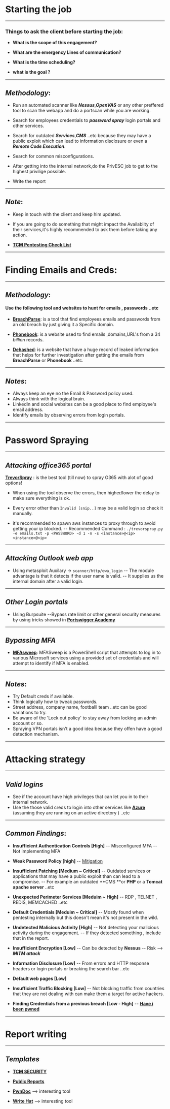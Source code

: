 # Starting the job
---
### Things to ask the client before starting the job:
-  **What is the scope of this engagement?**
- **What are the emergency Lines of communication?**

- **What is the time scheduling?**
- **what is the goal ?**
---
## ***Methodology***:
- Run an automated scanner like ***Nessus***,***OpenVAS*** or any other preffered tool to scan the webapp and do a portscan while you are working.

- Search for employees credentials to ***password spray*** login portals and other services.
- Search for outdated ***Services***,***CMS*** ..etc because they may have a public exploit which can lead to information disclosure or even a ***Remote Code Execution***.
- Search for common misconfigurations.
- After getting into the internal network,do the PrivESC job to get to the highest privilige possible.
- Write the report
---
## ***Note***:
- Keep in touch with the client and keep him updated.

- If you are going to do something that might impact the Availablity of their services,it's highly recommended to ask them before taking any action.
- [**TCM Pentesting Check List**](https://github.com/zAbuQasem/External-Pentest-Checklist)
---
# Finding Emails and Creds:
---

## *Methodology*:
#### Use the following tool and websites to hunt for emails , passwords ..etc
	
- [**BreachParse**](https://github.com/hmaverickadams/breach-parse): is a tool that find employees emails and passwords from an old breach by just giving it a Specific domain.

- [**Phonebook**](https://phonebook.cz/): is a website used to find emails ,domains,URL's  from a 34 *billion* records.

- [**Dehashed**](https://www.dehashed.com/): is a website that have a huge record of leaked information that helps for further investigation after getting the emails from **BreachParse** or **Phonebook** ..etc.

---
## *Notes*:
- Always keep an eye no the Email & Password policy used.
- Always think with the logical brain.
- LinkedIn and social websites can be a good place to find employee's email address.
- Identify emails by observing errors from login portals.
---
# Password Spraying
---

## ***Attacking office365 portal***
[**TrevorSpray**](https://github.com/blacklanternsecurity/TREVORspray) : is the best tool (till now) to spray O365 with alot of good options!

- When using the tool observe the errors, then higher/lower the delay to make sure everything is ok.

- Every error other than   `Invalid [snip..]` may be a valid login so check it manually.
- it's recommended to spawn aws instances to proxy through to avoid getting your ip blocked.
-- Recommended Command : 
`./trevorspray.py -e emails.txt -p <PASSWORD> -d 1 -n -s <instance>@<ip> <instance>@<ip>`
---
## ***Attacking Outlook web app***
- Using metasploit Auxilary ->  `scanner/http/owa_login`
-- The module advantage is that it detects if the user name is valid.
 -- It supplies us the internal domain after a valid login.
---
## ***Other Login portals***
- Using Burpsuite
--Bypass rate limit or other general security measures by using tricks showed in [**Portswigger Academy**](https://portswigger.net/web-security/authentication)
---
## ***Bypassing MFA***
- [**MFAsweep**](https://github.com/dafthack/MFASweep): MFASweep is a PowerShell script that attempts to log in to various Microsoft services using a provided set of credentials and will attempt to identify if MFA is enabled.
---
## ***Notes***:
- Try Default creds if available.
- Think logically how to tweak passwords.
- Street address, company name, footballl team ..etc can be good variations to try.
- Be aware of the 'Lock out policy' to stay away from locking an admin account or so.
- Spraying VPN portals isn't a good idea because they offen have a good detection mechanism.
---
# Attacking strategy
---
## ***Valid logins***
- See if the account have high privileges that can let you in to their internal network.
- Use the those valid creds to login into other services like [**Azure**](https://m.facebook.com/story.php?story_fbid=3315102725201275&id=100001047404110) (assuming  they are running on an active directory ) ..etc
---
## ***Common Findings***:
- **Insufficient Authentication Controls [High]**
-- Misconfigured MFA
-- Not implementing MFA
- **Weak Password Policy [high]**
-- [Mitigation](https://docs.microsoft.com/en-us/windows/security/threat-protection/security-policy-settings/password-must-meet-complexity-requirements)

-  **Insufficient Patching [Medium ~ Critical]**
-- Outdated services or applications that may have a public exploit than can lead to a compromise.
-- For example an outdated **CMS **or **PHP** or a **Tomcat apache server** ..etc
- **Unexpected Perimeter Services [Meduim  ~ High]**
-- RDP , TELNET , REDIS, MEMCACHED ..etc
- **Default Credentials [Meduim ~ Critical]**
-- Mostly found when pentesting internally but this doesn't mean it's not present in the wild.
- **Undetected Malicious Activity [High]**
 -- Not detecting your malicious activity during the engagement.
 -- If they detected something , include that in the report. 
- **Insufficient Encryption [Low]**
-- Can be detected by **Nessus**
-- Risk --> ***MITM attack***
- **Information Disclosure [Low]**
-- From errors and HTTP response headers or login portals or breaking the search bar ..etc
- **Default web pages [Low]**
- **Insufficient Traffic Blocking [Low]**
-- Not blocking traffic from countries that they are not dealing with can make them a target for active hackers.
 
 - **Finding Credentials from a previous breach [Low - High]**
 -- [**Have i been pwned**](https://haveibeenpwned.com/) 
 ---
# Report writing
---
## ***Templates***
- [**TCM SECURITY**](https://github.com/hmaverickadams/TCM-Security-Sample-Pentest-Report)
 - [**Public Reports**](https://github.com/juliocesarfort/public-pentesting-reports)

- [**PwnDoc**](https://github.com/pwndoc/pwndoc) --> interesting  tool

- [**Write Hat**](https://github.com/blacklanternsecurity/writehat) --> interesting tool